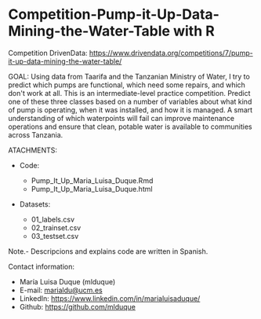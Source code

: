 # Competition-Pump-it-Up-Data-Mining-the-Water-Table with R
Competition DrivenData: https://www.drivendata.org/competitions/7/pump-it-up-data-mining-the-water-table/

GOAL:
Using data from Taarifa and the Tanzanian Ministry of Water, I try to predict which pumps are functional, which need some repairs, and which don't work at all. This is an intermediate-level practice competition. Predict one of these three classes based on a number of variables about what kind of pump is operating, when it was installed, and how it is managed. A smart understanding of which waterpoints will fail can improve maintenance operations and ensure that clean, potable water is available to communities across Tanzania.

ATACHMENTS:

* Code:
	- Pump_It_Up_Maria_Luisa_Duque.Rmd
	- Pump_It_Up_Maria_Luisa_Duque.html

* Datasets:
	
	- 01_labels.csv
	- 02_trainset.csv
	- 03_testset.csv


Note.- Descripcions and explains code are written in Spanish.


Contact information:
- María Luisa Duque (mlduque)
- E-mail: marialdu@ucm.es
- LinkedIn: https://www.linkedin.com/in/marialuisaduque/
- Github: https://github.com/mlduque

